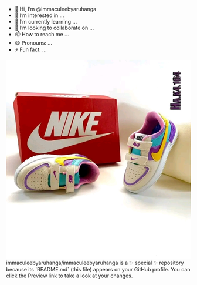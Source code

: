 - 👋 Hi, I’m @immaculeebyaruhanga
- 👀 I’m interested in ...
- 🌱 I’m currently learning ...
- 💞️ I’m looking to collaborate on ...
- 📫 How to reach me ...
- 😄 Pronouns: ...
- ⚡ Fun fact: ...
<img src="https://github.com/immaculeebyaruhanga/immaculeebyaruhanga/blob/main/1654794400374.jpg">
immaculeebyaruhanga/immaculeebyaruhanga is a ✨ special ✨ repository because its `README.md` (this file) appears on your GitHub profile.
You can click the Preview link to take a look at your changes.

